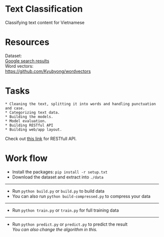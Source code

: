 # Text Classification
Classifying text content for Vietnamese

# Resources
Dataset: <br> 
[Google search results](https://www.google.com/search?q=A+Large-scale+Vietnamese+News+Text+Classification+Corpus&ei=T_3DYtH2NPKU3LUPk6qC4As&ved=0ahUKEwiR2u__sOH4AhVyCrcAHROVALwQ4dUDCA4&uact=5&oq=A+Large-scale+Vietnamese+News+Text+Classification+Corpus&gs_lcp=Cgdnd3Mtd2l6EANKBAhBGABKBAhGGABQAFgAYNAFaABwAXgAgAGCAogBggKSAQMyLTGYAQCgAQKgAQHAAQE&sclient=gws-wiz) <br>
Word vectors:<br> 
https://github.com/Kyubyong/wordvectors

# Tasks
```
* Cleaning the text, splitting it into words and handling punctuation and case.
* Categorizing text data.
* Building the models.
* Model evaluation.
* Building RESTful API
* Building web/app layout.
```
Check out [this link](https://tr9hml1.herokuapp.com/) for RESTfull API.

# Work flow
* Install the packages: `pip install -r setup.txt`
* Download the dataset and extract into `./data`
---
* Run `python build.py` or `build.py` to build data
* You can also run `python build-compressed.py` to compress your data
---
* Run `python train.py` or `train.py` for full training data
---
* Run `python predict.py` or `predict.py` to predict the result
    <br>_You can also change the algorithm in this._